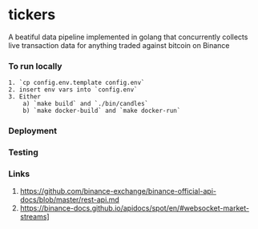 # tickers

A beatiful data pipeline implemented in golang that concurrently collects live transaction data for anything traded against bitcoin on Binance 

### To run locally 
	1. `cp config.env.template config.env`
	2. insert env vars into `config.env`
	3. Either 
		a) `make build` and `./bin/candles`
		b) `make docker-build` and `make docker-run`

### Deployment 


### Testing 



### Links 
1. https://github.com/binance-exchange/binance-official-api-docs/blob/master/rest-api.md
2. https://binance-docs.github.io/apidocs/spot/en/#websocket-market-streams]
